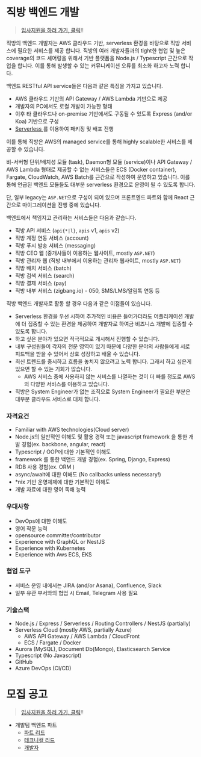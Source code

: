 # 직방 백엔드 개발

> [입사지원을 하러 가기, 클릭](https://zigbang.recruiter.co.kr/app/applicant/registResume)!!

직방의 백엔드 개발자는 AWS 클라우드 기반, serverless 환경을 바탕으로 직방 서비스에 필요한 서비스를 제공 합니다. 직방의 여러 개발자들과의 tight한 협업 및 높은 coverage의 코드 셰어링을 위해서 기반 플랫폼을 Node.js / Typescript 근간으로 작업을 합니다. 이를 통해 발생할 수 있는 커뮤니케이션 오류를 최소화 하고자 노력 합니다.

백엔드 RESTful API service들은 다음과 같은 특징을 가지고 있습니다.

* AWS 클라우드 기반의 API Gateway / AWS Lambda 기반으로 제공
* 개발자의 PC에서도 로컬 개발이 가능한 형태
* 이후 타 클라우드나 on-premise 기반에서도 구동될 수 있도록 Express (and/or Koa) 기반으로 구성
* [Serverless ](https://serverless.com/)를 이용하여 패키징 및 배포 진행

이를 통해 직방은 AWS의 managed service를 통해 highly scalable한 서비스를 제공할 수 있습니다.

비-서버형 단위/배치성 모듈 (task), Daemon형 모듈 (service)이나 API Gateway / AWS Lambda 형태로 제공할 수 없는 서비스들은 ECS (Docker container), Fargate, CloudWatch, AWS Batch를 근간으로 작성하여 운영하고 있습니다. 이를 통해 언급된 백엔드 모듈들도 대부분 serverless 환경으로 운영이 될 수 있도록 합니다.

단, 일부 legacy는 `ASP.NET`으로 구성이 되어 있으며 프론트엔드 파트와 함께 React 근간으로 마이그레이션을 진행 중에 있습니다.

백엔드에서 책임지고 관리하는 서비스들은 다음과 같습니다.

* 직방 API 서비스 (`api{*|l}`, `apis` v1, `apis` v2)
* 직방 계정 연동 서비스 (account)
* 직방 푸시 발송 서비스 (messaging)
* 직방 CEO 웹 (중개사들이 이용하는 웹사이트, mostly `ASP.NET`)
* 직방 관리자 웹 (직방 내부에서 이용하는 관리자 웹사이트, mostly `ASP.NET`)
* 직방 배치 서비스 (batch)
* 직방 검색 서비스 (search)
* 직방 결제 서비스 (pay)
* 직방 내부 서비스 (zigbang.io) - 050, SMS/LMS/알림톡 연동 등

직방 백엔드 개발자로 활동 할 경우 다음과 같은 이점들이 있습니다.

* Serverless 환경을 우선 시하여 추가적인 비용은 들어가더라도 어플리케이션 개발에 더 집중할 수 있는 환경을 제공하여 개발자로 하여금 비즈니스 개발에 집중할 수 있도록 합니다.
* 하고 싶은 분야가 있으면 적극적으로 개시해서 진행할 수 있습니다.
* 내부 구성원들이 각자의 전문 영역이 있기 때문에 다양한 분야의 사람들에게 서로 피드백을 받을 수 있어서 상호 성장하고 배울 수 있습니다.
* 최신 트렌드를 중시하고 흐름을 놓치지 않으려고 노력 합니다. 그래서 하고 싶은게 있으면 할 수 있는 기회가 많습니다.
  * AWS 서비스 중에 사용하지 않는 서비스를 나열하는 것이 더 빠를 정도로 AWS의 다양한 서비스를 이용하고 있습니다.
* 직방은 System Engineer가 없는 조직으로 System Engineer가 필요한 부분은 대부분 클라우드 서비스로 대체 합니다.

### 자격요건

* Familiar with AWS technologies(Cloud server)
* Node.js의 일반적인 이해도 및 활용 경력 또는 javascript framework 을 통한 개발 경험(ex. backbone, angular, react)
* Typescript / OOP에 대한 기본적인 이해도
* framework 를 통한 백앤드 개발 경험(ex. Spring, Django, Express)
* RDB 사용 경험(ex. ORM )
* async/await에 대한 이해도 (No callbacks unless necessary!)
* *nix 기반 운영체제에 대한 기본적인 이해도
* 개발 자료에 대한 영어 독해 능력

### 우대사항
* DevOps에 대한 이해도
* 영어 작문 능력
* opensource committer/contributor
* Experience with GraphQL or NestJS
* Experience with Kubernetes
* Experience with Aws ECS, EKS

### 협업 도구

* 서비스 운영 내에서는 JIRA (and/or Asana), Confluence, Slack
* 일부 유관 부서와의 협업 시 Email, Telegram 사용 필요

### 기술스택

* Node.js / Express / Serverless / Routing Controllers / NestJS (partially)
* Serverless Cloud (mostly AWS, partially Azure)
  * AWS API Gateway / AWS Lambda / CloudFront
  * ECS / Fargate / Docker
* Aurora (MySQL), Document Db(Mongo), Elasticsearch Service 
* Typescript (No Javascript)
* GitHub
* Azure DevOps (CI/CD)

# 모집 공고

> [입사지원을 하러 가기, 클릭](https://zigbang.recruiter.co.kr/app/applicant/registResume)!!

* 개발팀 백엔드 파트
  * [파트 리드](./lead.md)
  * [테크니컬 리드](./tech-lead.md)
  * [개발자](./developer.md)
